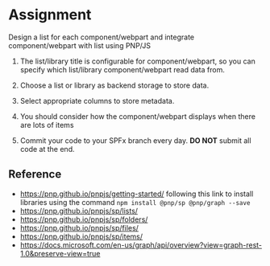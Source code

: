 # Assignment
Design a list for each component/webpart and integrate component/webpart with list using PNP/JS

1. The list/library title is configurable for component/webpart, so you can specify which list/library component/webpart read data from.

2. Choose a list or library as backend storage to store data.

3. Select appropriate columns to store metadata.

4. You should consider how the component/webpart displays when there are lots of items

5. Commit your code to your SPFx branch every day. **DO NOT** submit all code at the end.

## Reference
- https://pnp.github.io/pnpjs/getting-started/ following this link to install libraries using the command 
`npm install @pnp/sp @pnp/graph --save`
- https://pnp.github.io/pnpjs/sp/lists/
- https://pnp.github.io/pnpjs/sp/folders/
- https://pnp.github.io/pnpjs/sp/files/
- https://pnp.github.io/pnpjs/sp/items/
- https://docs.microsoft.com/en-us/graph/api/overview?view=graph-rest-1.0&preserve-view=true



